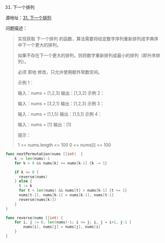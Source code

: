 31. 下一个排列

源地址：[31. 下一个排列](https://leetcode-cn.com/problems/next-permutation/)

问题描述：

>实现获取 下一个排列 的函数，算法需要将给定数字序列重新排列成字典序中下一个更大的排列。
>
>如果不存在下一个更大的排列，则将数字重新排列成最小的排列（即升序排列）。
>
>必须 原地 修改，只允许使用额外常数空间。
>
> 
>
>示例 1：
>
>输入：nums = [1,2,3]
>输出：[1,3,2]
>示例 2：
>
>输入：nums = [3,2,1]
>输出：[1,2,3]
>示例 3：
>
>输入：nums = [1,1,5]
>输出：[1,5,1]
>示例 4：
>
>输入：nums = [1]
>输出：[1]
>
>
>提示：
>
>1 <= nums.length <= 100
>0 <= nums[i] <= 100

``` go
func nextPermutation(nums []int)  {
    k := len(nums)-1
    for k > 0 && nums[k] <= nums[k-1] {k -= 1}

    if k <= 0 {
      reverse(nums)
    } else {
      t := k 
      for t < len(nums) && nums[t] > nums[k-1] {t += 1}
      nums[t-1], nums[k-1] = nums[k-1], nums[t-1]
      reverse(nums[k:])
    }
}

func reverse(nums []int) {
    for i, j := 0, len(nums)-1; i <= j; i, j = i+1, j-1 {
        nums[i], nums[j] = nums[j], nums[i]
    }
}
```



